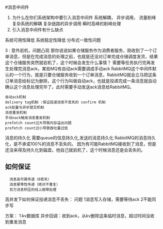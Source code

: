 #消息中间件
 
 
 1. 为什么在你们系统架构中要引入消息中间件
   系统解耦， 异步调用， 流量削峰
        复杂系统的解耦
        复杂链路的异步调用
        瞬时高峰的削峰处理
 2. 引入消息中间件有什么缺点
 
 系统可用性降低
 系统稳定性降低
 分布式一致性问题
 

3 : 意外宕机，问题凸现
那你说说如果仓储服务作为消费者服务，刚收到了一个订单消息，但是在完成消息的处理之前，也就是还没对订单完成仓储调度发货，结果这个仓储服务突然就宕机了，这个时候会发生什么事情？
需要等任务执行完再发生处理完消息ack，某些MQ有自动ack需要调成手动ack
RabbitMQ这个中间件默认的一个行为，就是只要仓储服务收到一个订单消息，RabbitMQ就会立马把这条订单消息给标记为删除，这个行为叫做自动ack，也就是投递完成一条消息就自动确认这个消息处理完毕了。此时需要手动发送ack消息给RabbitMQ。
 
    自动ack机制
    delivery tag机制 :保证投递消息不丢失的 confirm 机制
    ack批量与异步提交机制
    消息重发机制
    手动nack触发消息重发机制
    prefetch count过大导致内存溢出问题
    prefetch count过小导致吞吐量过低

 消息的持久化
 需要queue的信息持久化,发送的消息持久化
 RabbitMQ的消息持久化，是不承诺100%的消息不丢失的。
 因为有可能RabbitMQ接收到了消息，但是还没来得及持久化到磁盘，他自己就宕机了，这个时候消息还是会丢失的。
 
 ## 如何保证
      消息高可靠传递（0丢失）
      消息幂等性传递（绝对不重复）
      百万消息积压的线上故障处理
      
      
 高并发下如何保证投递消息不丢失：
 问题
 1消息写入存储，需要等待ack
 2不能同步写
 
 方案：
 1:kv数据库
 异步回调：收到ack，从kv删除这条临时消息，超过时间没收到重发消息